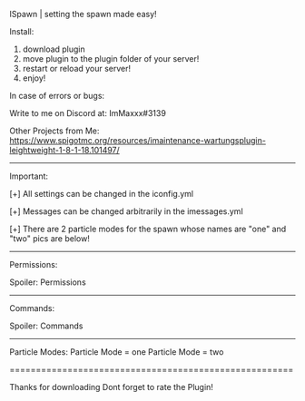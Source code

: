 ISpawn | setting the spawn made easy!

Install:
1. download plugin
2. move plugin to the plugin folder of your server!
3. restart or reload your server!
4. enjoy!

In case of errors or bugs:

Write to me on Discord at: ImMaxxx#3139

Other Projects from Me:
https://www.spigotmc.org/resources/imaintenance-wartungsplugin-leightweight-1-8-1-18.101497/

________________________________________________________

Important:

[+] All settings can be changed in the iconfig.yml

[+] Messages can be changed arbitrarily in the imessages.yml

[+] There are 2 particle modes for the spawn whose names are "one" and "two" pics are below!

________________________________________________________

Permissions:

Spoiler: Permissions
________________________________________________________

Commands:

Spoiler: Commands
________________________________________________________

Particle Modes:
Particle Mode = one
Particle Mode = two

======================================================

Thanks for downloading
Dont forget to rate the Plugin!
